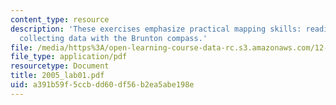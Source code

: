 ```yaml
---
content_type: resource
description: 'These exercises emphasize practical mapping skills: reading maps and
  collecting data with the Brunton compass.'
file: /media/https%3A/open-learning-course-data-rc.s3.amazonaws.com/12-114-field-geology-i-fall-2005/a391b59f5ccbdd60df56b2ea5abe198e_2005_lab01.pdf
file_type: application/pdf
resourcetype: Document
title: 2005_lab01.pdf
uid: a391b59f-5ccb-dd60-df56-b2ea5abe198e
---
```

